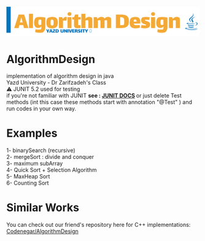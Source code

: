 ![alt text](https://raw.githubusercontent.com/AmirhosseinAzimyzadeh/AlgorithmDesign/master/Picture/Header.jpg)
# AlgorithmDesign
implementation of algorithm design in java <br> 
Yazd University - Dr Zarifzadeh's Class <br>
⚠ JUNIT 5.2 used for testing <br>
if you're not familiar with JUNIT <b>see :  <a href="https://junit.org/junit5/">JUNIT DOCS</a> </b>
or just delete Test methods (int this case these methods start with annotation "@Test" )
and run codes in your own way.<br>
# Examples <br> 
1- binarySearch (recursive) <br>
2- mergeSort : divide and conquer <br>
3- maximum subArray <br>
4- Quick Sort + Selection Algorithm <br>
5- MaxHeap Sort <br>
6- Counting Sort <br>
# Similar Works 
You can check out our friend's repository here for C++ implementations:<br>
<a href = "https://github.com/Codenegaar/AlgorithmDesignExamples/">Codenegar/AlgorithmDesign</a>
